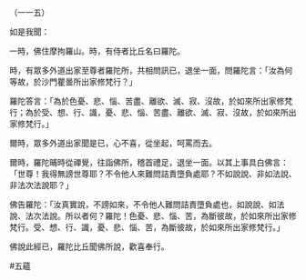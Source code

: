 （一一五）

如是我聞：

一時，佛住摩拘羅山。時，有侍者比丘名曰羅陀。

時，有眾多外道出家至尊者羅陀所，共相問訊已，退坐一面，問羅陀言：「汝為何等故，於沙門瞿曇所出家修梵行？」

羅陀答言：「為於色憂、悲、惱、苦盡、離欲、滅、寂、沒故，於如來所出家修梵行；為於受、想、行、識，憂、悲、惱、苦盡、離欲、滅、寂、沒故，於如來所出家修梵行。」

爾時，眾多外道出家聞是已，心不喜，從坐起，呵罵而去。

爾時，羅陀晡時從禪覺，往詣佛所，稽首禮足，退坐一面。以其上事具白佛言：「世尊！我得無謗世尊耶？不令他人來難問詰責墮負處耶？不如說說、非如法說、非法次法說耶？」

佛告羅陀：「汝真實說，不謗如來，不令他人難問詰責墮負處也，如說說、如法說、法次法說。所以者何？羅陀！色憂、悲、惱、苦，為斷彼故，於如來所出家修梵行。受、想、行、識，憂、悲、惱、苦，為斷彼故，於如來所出家修梵行。」

佛說此經已，羅陀比丘聞佛所說，歡喜奉行。



#五蘊
